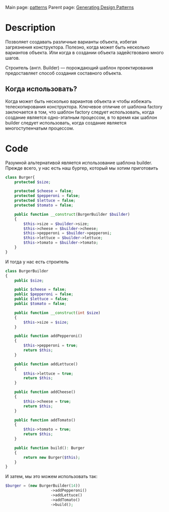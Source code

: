 Main page: [patterns](Patterns.md)
Parent page: [Generating Design Patterns](GeneratingDesignPatterns.md)
# Description

 Позволяет создавать различные варианты объекта, избегая загрязнения конструктора. Полезно, когда может быть несколько вариантов объекта. Или когда в создании объекта задействовано много шагов.

Строитель (англ. Builder) — порождающий шаблон проектирования предоставляет способ создания составного объекта.

## Когда использовать?

Когда может быть несколько вариантов объекта и чтобы избежать телескопирования конструктора. Ключевое отличие от шаблона factory заключается в том, что шаблон factory следует использовать, когда создание является одно-этапным процессом, в то время как шаблон builder следует использовать, когда создание является многоступенчатым процессом.

# Code

Разумной альтернативой является использование шаблона builder. Прежде всего, у нас есть наш бургер, который мы хотим приготовить

```php
class Burger{
    protected $size;

    protected $cheese = false;
    protected $pepperoni = false;
    protected $lettuce = false;
    protected $tomato = false;

    public function __construct(BurgerBuilder $builder)
    {
        $this->size = $builder->size;
        $this->cheese = $builder->cheese;
        $this->pepperoni = $builder->pepperoni;
        $this->lettuce = $builder->lettuce;
        $this->tomato = $builder->tomato;
    }
}
```

И тогда у нас есть строитель

```php
class BurgerBuilder
{
    public $size;

    public $cheese = false;
    public $pepperoni = false;
    public $lettuce = false;
    public $tomato = false;

    public function __construct(int $size)
    {
        $this->size = $size;
    }

    public function addPepperoni()
    {
        $this->pepperoni = true;
        return $this;
    }

    public function addLettuce()
    {
        $this->lettuce = true;
        return $this;
    }

    public function addCheese()
    {
        $this->cheese = true;
        return $this;
    }

    public function addTomato()
    {
        $this->tomato = true;
        return $this;
    }

    public function build(): Burger
    {
        return new Burger($this);
    }
}
```

И затем, мы это можем использовать так:
```php
$burger = (new BurgerBuilder(14))
                    ->addPepperoni()
                    ->addLettuce()
                    ->addTomato()
                    ->build();
```